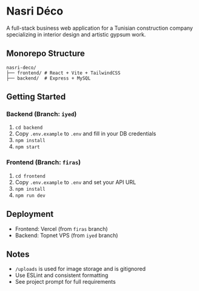 # Nasri Déco

A full-stack business web application for a Tunisian construction company specializing in interior design and artistic gypsum work.

## Monorepo Structure

```
nasri-deco/
├── frontend/ # React + Vite + TailwindCSS
├── backend/  # Express + MySQL
```

## Getting Started

### Backend (Branch: `iyed`)

1. `cd backend`
2. Copy `.env.example` to `.env` and fill in your DB credentials
3. `npm install`
4. `npm start`

### Frontend (Branch: `firas`)

1. `cd frontend`
2. Copy `.env.example` to `.env` and set your API URL
3. `npm install`
4. `npm run dev`

## Deployment
- Frontend: Vercel (from `firas` branch)
- Backend: Topnet VPS (from `iyed` branch)

## Notes
- `/uploads` is used for image storage and is gitignored
- Use ESLint and consistent formatting
- See project prompt for full requirements
